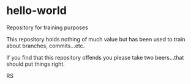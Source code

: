# hello-world
Repository for training purposes

This repository holds nothing of much value but has been used to train about branches, commits...etc.

If you find that this repository offends you please take two beers...that should put things right.

RS
